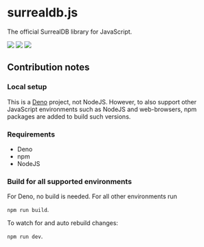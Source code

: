 # surrealdb.js

The official SurrealDB library for JavaScript.

[![](https://img.shields.io/badge/status-beta-ff00bb.svg?style=flat-square)](https://github.com/surrealdb/surrealdb.js) [![](https://img.shields.io/badge/docs-view-44cc11.svg?style=flat-square)](https://surrealdb.com/docs/integration/libraries/javascript) [![](https://img.shields.io/badge/license-Apache_License_2.0-00bfff.svg?style=flat-square)](https://github.com/surrealdb/surrealdb.js)

## Contribution notes

### Local setup

This is a [Deno](https://deno.land) project, not NodeJS. However, to also support other JavaScript environments such as NodeJS and web-browsers, npm packages are added to build such versions.

### Requirements

-   Deno
-   npm
-   NodeJS

### Build for all supported environments

For Deno, no build is needed. For all other environments run

`npm run build`.

To watch for and auto rebuild changes:

`npm run dev`.
